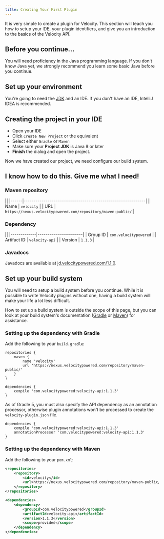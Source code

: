 ```yaml
---
title: Creating Your First Plugin
---
```


It is very simple to create a plugin for Velocity. This section will teach you how to setup your IDE, your plugin identifiers, and give you an introduction to the basics of the Velocity API.

## Before you continue...

You will need proficiency in the Java programming language. If you don't know Java yet, we strongly recommend
you learn some basic Java before you continue.

## Set up your environment

You're going to need the [JDK](https://adoptopenjdk.net) and an IDE. If you don't have an IDE, IntelliJ IDEA is recommended.

## Creating the project in your IDE

* Open your IDE
* Click `Create New Project` or the equivalent
* Select either `Gradle` or `Maven`
* Make sure your **Project JDK** is Java 8 or later
* **Finish** the dialog and open the project.

Now we have created our project, we need configure our build system. 

## I know how to do this. Give me what I need!

### Maven repository

||
|------|--------------------------------------------------------------|
| Name | `velocity`                                                   |
| URL  | `https://nexus.velocitypowered.com/repository/maven-public/` |

### Dependency

||
|-------------|-----------------------|
| Group ID    | `com.velocitypowered` |
| Artifact ID | `velocity-api`        |
| Version     | `1.1.3`               |

### Javadocs

Javadocs are available at [jd.velocitypowered.com/1.1.0](https://jd.velocitypowered.com/1.1.0).

## Set up your build system

You will need to setup a build system before you continue. While it is possible to write Velocity plugins without one,
having a build system will make your life a lot less difficult.

How to set up a build system is outside the scope of this page, but you can look at your build system's documentation
([Gradle](https://docs.gradle.org/current/userguide/userguide.html) or [Maven](https://maven.apache.org/guides/getting-started/index.html))
for assistance.

### Setting up the dependency with Gradle

Add the following to your `build.gradle`:

```
repositories {
    maven {
        name 'velocity'
        url 'https://nexus.velocitypowered.com/repository/maven-public/'
    }
}

dependencies {
    compile 'com.velocitypowered:velocity-api:1.1.3'
}
```

As of Gradle 5, you must also specify the API dependency as an annotation processor, otherwise plugin annotations
won't be processed to create the `velocity-plugin.json` file.

```
dependencies {
    compile 'com.velocitypowered:velocity-api:1.1.3'
    annotationProcessor 'com.velocitypowered:velocity-api:1.1.3'
}
```

### Setting up the dependency with Maven

Add the following to your `pom.xml`:

```xml
<repositories>
    <repository>
        <id>velocity</id>
        <url>https://nexus.velocitypowered.com/repository/maven-public/</url>
    </repository>
</repositories>

<dependencies>
    <dependency>
        <groupId>com.velocitypowered</groupId>
        <artifactId>velocity-api</artifactId>
        <version>1.1.3</version>
        <scope>provided</scope>
    </dependency>
</dependencies>
```

